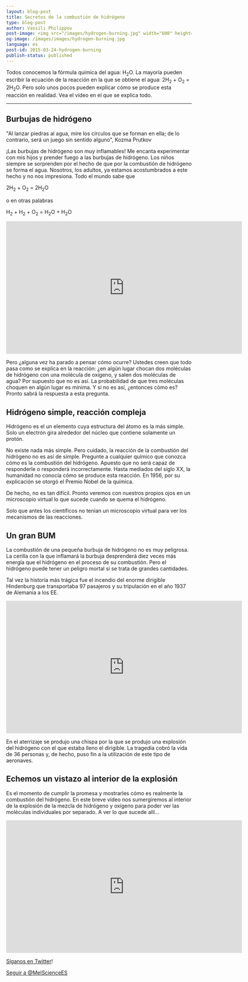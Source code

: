 ```yaml
---
layout: blog-post
title: Secretos de la combustión de hidrógeno
type: blog-post
author: Vassili Philippov
post-image: <img src="/images/hydrogen-burning.jpg" width="600" height="369" alt="combustión de hidrógeno">
og-image: /images/images/hydrogen-burning.jpg
language: es
post-id: 2015-03-24-hydrogen-burning
publish-status: published
---
```

Todos conocemos la fórmula química del agua: H<sub>2</sub>O. La mayoría pueden escribir la ecuación de la reacción en la que se obtiene el agua: 2H<sub>2</sub> + O<sub>2</sub> = 2H<sub>2</sub>O.
Pero solo unos pocos pueden explicar cómo se produce esta reacción en realidad. Vea el vídeo en el que se explica todo.

<!-- more -->

---

## Burbujas de hidrógeno

"Al lanzar piedras al agua, mire los círculos que se forman en ella; de lo contrario, será un juego sin sentido alguno", Kozma Prutkov

¡Las burbujas de hidrógeno son muy inflamables! Me encanta experimentar con mis hijos y prender fuego a las burbujas de hidrógeno. Los niños siempre se sorprenden por el hecho de que por la combustión de hidrógeno se forma el agua. Nosotros, los adultos, ya estamos acostumbrados a este hecho y no nos impresiona. Todo el mundo sabe que

2H<sub>2</sub> + O<sub>2</sub> = 2H<sub>2</sub>O

o en otras palabras

H<sub>2</sub> + H<sub>2</sub> + O<sub>2</sub> = H<sub>2</sub>O + H<sub>2</sub>O

<iframe width="640" height="360" src="http://www.youtube.com/embed/RuXXLjpc67c?rel=0" frameborder="0" allowfullscreen></iframe>
<br>

Pero ¿alguna vez ha parado a pensar cómo ocurre? Ustedes creen que todo pasa como se explica en la reacción: ¿en algún lugar chocan dos moléculas de hidrógeno con una molécula de oxígeno, y salen dos moléculas de agua? Por supuesto que no es así. La probabilidad de que tres moléculas choquen en algún lugar es mínima. Y si no es así, ¿entonces cómo es? Pronto sabrá la respuesta a esta pregunta.


## Hidrógeno simple, reacción compleja

Hidrógeno es el un elemento cuya estructura del átomo es la más simple. Solo un electrón gira alrededor del núcleo que contiene solamente un protón. 

No existe nada más simple. Pero cuidado, la reacción de la combustión del hidrógeno no es así de simple. Pregunte a cualquier químico que conozca cómo es la combustión del hidrógeno. Apuesto que no será capaz de responderle o responderá incorrectamente. Hasta mediados del siglo XX, la humanidad no conocía cómo se produce esta reacción. En 1956, por su explicación se otorgó el Premio Nobel de la química.

De hecho, no es tan difícil. Pronto veremos con nuestros propios ojos en un microscopio virtual lo que sucede cuando se quema el hidrógeno. 

Solo que antes los científicos no tenían un microscopio virtual para ver los mecanismos de las reacciones.

## Un gran BUM

La combustión de una pequeña burbuja de hidrógeno no es muy peligrosa. La cerilla con la que inflamará la burbuja desprenderá diez veces más energía que el hidrógeno en el proceso de su combustión.
Pero el hidrógeno puede tener un peligro mortal si se trata de grandes cantidades. 

Tal vez la historia más trágica fue el incendio del enorme dirigible Hindenburg que transportaba 97 pasajeros y su tripulación en el año 1937 de Alemania a los EE.

<iframe width="640" height="360" src="http://www.youtube.com/embed/Q7utL5HonSw?rel=0&start=98" frameborder="0" allowfullscreen></iframe>

En el aterrizaje se produjo una chispa por la que se produjo una explosión del hidrógeno con el que estaba lleno el dirigible. La tragedia cobró la vida de 36 personas y, de hecho, puso fin a la utilización de este tipo de aeronaves.

## Echemos un vistazo al interior de la explosión

Es el momento de cumplir la promesa y mostrarles cómo es realmente la combustión del hidrógeno. En este breve vídeo nos sumergiremos al interior de la explosión de la mezcla de hidrógeno y oxígeno para poder ver las moléculas individuales por separado. A ver lo que sucede allí...

<iframe width="640" height="360" src="http://www.youtube.com/embed/54qo7bBfnHg?rel=0" frameborder="0" allowfullscreen></iframe>

<br/>

<a href="https://twitter.com/MelScienceES">Síganos en Twitter</a>!

<!-- Begin Twitter follow -->
<a href="https://twitter.com/MelScienceES" class="twitter-follow-button" data-show-count="false" data-lang="es" data-size="large">Seguir a @MelScienceES</a>
<script>!function(d,s,id){var js,fjs=d.getElementsByTagName(s)[0],p=/^http:/.test(d.location)?'http':'https';if(!d.getElementById(id)){js=d.createElement(s);js.id=id;js.src=p+'://platform.twitter.com/widgets.js';fjs.parentNode.insertBefore(js,fjs);}}(document, 'script', 'twitter-wjs');</script>
<!-- End Twitter follow -->
